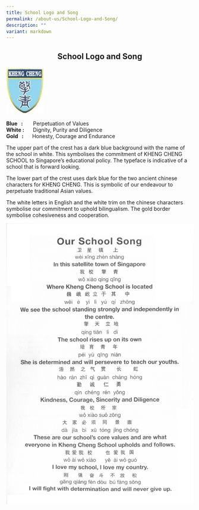 ```yaml
---
title: School Logo and Song
permalink: /about-us/School-Logo-and-Song/
description: ""
variant: markdown
---
```

## <center> School Logo and Song </center>

<img src="/images/Kheng-Cheng-School-Logo.jpg" style="width:20%">


<b>Blue&nbsp; &nbsp;:</b>&nbsp;&nbsp;&nbsp; &nbsp; &nbsp;Perpetuation of Values  
<b>White :</b> &nbsp; &nbsp; &nbsp;Dignity, Purity and Diligence  
<b>Gold&nbsp; &nbsp;:</b>&nbsp;&nbsp;&nbsp; &nbsp; Honesty, Courage and Endurance

The upper part of the crest has a dark blue background with the name of the school in white. This symbolises the commitment of KHENG CHENG SCHOOL to Singapore’s educational policy. The typeface is indicative of a school that is forward looking.

The lower part of the crest uses dark blue for the two ancient chinese characters for KHENG CHENG. This is symbolic of our endeavour to perpetuate traditional Asian values.

The white letters in English and the white trim on the chinese characters symbolise our commitment to uphold bilingualism. The gold border symbolise cohesiveness and cooperation.

![](/images/Kheng-Cheng-School-song.jpg)